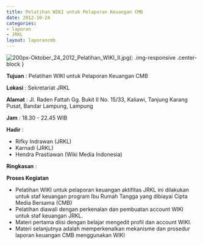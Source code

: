 ```yaml
---
title: Pelatihan WIKI untuk Pelaporan Keuangan CMB
date: 2012-10-24
categories:
- laporan
- JRKL
layout: laporancmb
---
```

	
![200px-Oktober_24_2012_Pelatihan_WIKI_II.jpg](/uploads/200px-Oktober_24_2012_Pelatihan_WIKI_II.jpg){: .img-responsive .center-block }	
	
**Tujuan** :	Pelatihan WIKI untuk Pelaporan Keuangan CMB
	
**Lokasi** :	Sekretariat JRKL
	
**Alamat** : 	Jl. Raden Fattah Gg. Bukit II No. 15/33, Kaliawi, Tanjung Karang Pusat, Bandar Lampung, Lampung
	
**Jam** :	18.30 - 22.45 WIB
	
**Hadir** :	
*	Rifky Indrawan (JRKL)
*	Karnadi (JRKL)
*	Hendra Prastiawan (Wiki Media Indonesia)

**Ringkasan** :	

**Proses Kegiatan**	
* Pelatihan WIKI untuk pelaporan keuangan aktifitas JRKL ini dilakukan untuk staf keuangan program Ibu Rumah Tangga yang dibiayai Cipta Media Bersama (CMB)
*	Pelatihan diawali dengan perkenalan dan pembuatan account WIKI untuk staf keuangan JRKL.
*	Materi pertama diisi dengan belajar mengedit profil dan account WIKI.
* Materi selanjutnya adalah memperkenalkan mekanisme dan prosedur laporan keuangan CMB menggunakan WIKI
